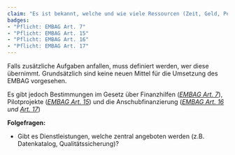 ```yaml
---
claim: "Es ist bekannt, welche und wie viele Ressourcen (Zeit, Geld, Personen) für das Thema Daten aufgewendet werden können." 
badges:
- "Pflicht: EMBAG Art. 7"
- "Pflicht: EMBAG Art. 15"
- "Pflicht: EMBAG Art. 16"
- "Pflicht: EMBAG Art. 17"
---
```


Falls zusätzliche Aufgaben anfallen, muss definiert werden, wer diese übernimmt. Grundsätzlich sind keine neuen Mittel für die Umsetzung des EMBAG vorgesehen.

Es gibt jedoch Bestimmungen im Gesetz über Finanzhilfen (_[EMBAG Art. 7](https://www.fedlex.admin.ch/eli/fga/2023/787/de#art_7)_), Pilotprojekte (_[EMBAG Art. 15](https://www.fedlex.admin.ch/eli/fga/2023/787/de#art_15)_) und die Anschubfinanzierung (_[EMBAG Art. 16](https://www.fedlex.admin.ch/eli/fga/2023/787/de#art_16) und [Art. 17](https://www.fedlex.admin.ch/eli/fga/2023/787/de#art_17)_)

**Folgefragen:**

* Gibt es Dienstleistungen, welche zentral angeboten werden (z.B. Datenkatalog, Qualitätssicherung)?
